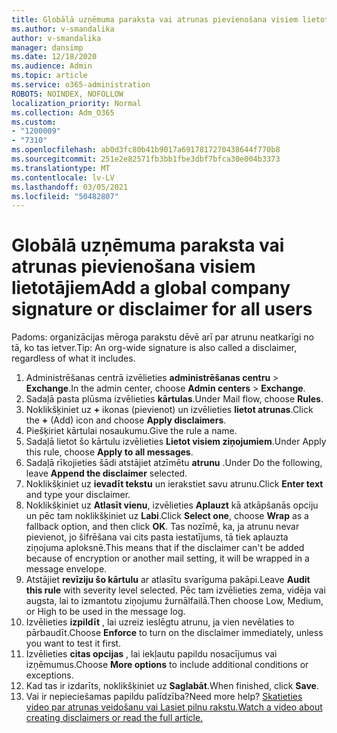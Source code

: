 ```yaml
---
title: Globālā uzņēmuma paraksta vai atrunas pievienošana visiem lietotājiem
ms.author: v-smandalika
author: v-smandalika
manager: dansimp
ms.date: 12/18/2020
ms.audience: Admin
ms.topic: article
ms.service: o365-administration
ROBOTS: NOINDEX, NOFOLLOW
localization_priority: Normal
ms.collection: Adm_O365
ms.custom:
- "1200009"
- "7310"
ms.openlocfilehash: ab0d3fc80b41b9017a6917817270438644f770b8
ms.sourcegitcommit: 251e2e82571fb3bb1fbe3dbf7bfca30e004b3373
ms.translationtype: MT
ms.contentlocale: lv-LV
ms.lasthandoff: 03/05/2021
ms.locfileid: "50482807"
---
```

# <a name="add-a-global-company-signature-or-disclaimer-for-all-users"></a><span data-ttu-id="fa75b-102">Globālā uzņēmuma paraksta vai atrunas pievienošana visiem lietotājiem</span><span class="sxs-lookup"><span data-stu-id="fa75b-102">Add a global company signature or disclaimer for all users</span></span>

<span data-ttu-id="fa75b-103">Padoms: organizācijas mēroga parakstu dēvē arī par atrunu neatkarīgi no tā, ko tas ietver.</span><span class="sxs-lookup"><span data-stu-id="fa75b-103">Tip: An org-wide signature is also called a disclaimer, regardless of what it includes.</span></span>

1. <span data-ttu-id="fa75b-104">Administrēšanas centrā izvēlieties **administrēšanas centru**  >  **Exchange**.</span><span class="sxs-lookup"><span data-stu-id="fa75b-104">In the admin center, choose **Admin centers** > **Exchange**.</span></span>
2. <span data-ttu-id="fa75b-105">Sadaļā pasta plūsma izvēlieties **kārtulas**.</span><span class="sxs-lookup"><span data-stu-id="fa75b-105">Under Mail flow, choose **Rules**.</span></span>
3. <span data-ttu-id="fa75b-106">Noklikšķiniet uz **+** ikonas (pievienot) un izvēlieties **lietot atrunas**.</span><span class="sxs-lookup"><span data-stu-id="fa75b-106">Click the **+** (Add) icon and choose **Apply disclaimers**.</span></span>
4. <span data-ttu-id="fa75b-107">Piešķiriet kārtulai nosaukumu.</span><span class="sxs-lookup"><span data-stu-id="fa75b-107">Give the rule a name.</span></span>
5. <span data-ttu-id="fa75b-108">Sadaļā lietot šo kārtulu izvēlieties **Lietot visiem ziņojumiem**.</span><span class="sxs-lookup"><span data-stu-id="fa75b-108">Under Apply this rule, choose **Apply to all messages**.</span></span>
6. <span data-ttu-id="fa75b-109">Sadaļā rīkojieties šādi atstājiet atzīmētu **atrunu** .</span><span class="sxs-lookup"><span data-stu-id="fa75b-109">Under Do the following, leave **Append the disclaimer** selected.</span></span>
7. <span data-ttu-id="fa75b-110">Noklikšķiniet uz **ievadīt tekstu** un ierakstiet savu atrunu.</span><span class="sxs-lookup"><span data-stu-id="fa75b-110">Click **Enter text** and type your disclaimer.</span></span>
8. <span data-ttu-id="fa75b-111">Noklikšķiniet uz **Atlasīt vienu**, izvēlieties **Aplauzt** kā atkāpšanās opciju un pēc tam noklikšķiniet uz **Labi**.</span><span class="sxs-lookup"><span data-stu-id="fa75b-111">Click **Select one**, choose **Wrap** as a fallback option, and then click **OK**.</span></span> <span data-ttu-id="fa75b-112">Tas nozīmē, ka, ja atrunu nevar pievienot, jo šifrēšana vai cits pasta iestatījums, tā tiek aplauzta ziņojuma aploksnē.</span><span class="sxs-lookup"><span data-stu-id="fa75b-112">This means that if the disclaimer can't be added because of encryption or another mail setting, it will be wrapped in a message envelope.</span></span>
9. <span data-ttu-id="fa75b-113">Atstājiet **revīziju šo kārtulu** ar atlasītu svarīguma pakāpi.</span><span class="sxs-lookup"><span data-stu-id="fa75b-113">Leave **Audit this rule** with severity level selected.</span></span> <span data-ttu-id="fa75b-114">Pēc tam izvēlieties zema, vidēja vai augsta, lai to izmantotu ziņojumu žurnālfailā.</span><span class="sxs-lookup"><span data-stu-id="fa75b-114">Then choose Low, Medium, or High to be used in the message log.</span></span>
10. <span data-ttu-id="fa75b-115">Izvēlieties **izpildīt** , lai uzreiz ieslēgtu atrunu, ja vien nevēlaties to pārbaudīt.</span><span class="sxs-lookup"><span data-stu-id="fa75b-115">Choose **Enforce** to turn on the disclaimer immediately, unless you want to test it first.</span></span>
11. <span data-ttu-id="fa75b-116">Izvēlieties **citas opcijas** , lai iekļautu papildu nosacījumus vai izņēmumus.</span><span class="sxs-lookup"><span data-stu-id="fa75b-116">Choose **More options** to include additional conditions or exceptions.</span></span>
12. <span data-ttu-id="fa75b-117">Kad tas ir izdarīts, noklikšķiniet uz **Saglabāt**.</span><span class="sxs-lookup"><span data-stu-id="fa75b-117">When finished, click **Save**.</span></span>
13. <span data-ttu-id="fa75b-118">Vai ir nepieciešamas papildu palīdzība?</span><span class="sxs-lookup"><span data-stu-id="fa75b-118">Need more help?</span></span> [<span data-ttu-id="fa75b-119">Skatieties video par atrunas veidošanu vai Lasiet pilnu rakstu.</span><span class="sxs-lookup"><span data-stu-id="fa75b-119">Watch a video about creating disclaimers or read the full article.</span></span>](https://support.office.com/article/2d75860f-c527-4352-a7f6-73eba54c0c72?wt.mc_id=Chat_GlobalSignature)